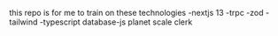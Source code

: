 this repo is for me to train on these technologies
-nextjs 13
-trpc
-zod
-tailwind
-typescript
database-js planet scale
clerk